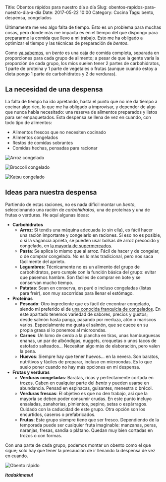 Title: Obentos rápidos para nuestro día a día
Slug: obentos-rapidos-para-nuestro-dia-a-dia
Date: 2017-05-22 10:00
Category: Cocina
Tags: bento, despensa, congelados



Últimamente me veo algo falta de tiempo. Esto es un problema para muchas cosas, pero donde más me impacta es en el tiempo del que dispongo para prepararme la comida que llevo a mi trabajo. Esto me ha obligado a optimizar el tiempo y las técnicas de preparación de *bentos*.

Como [ya sabemos]({filename}/articles/bento-la-comida-mas-kawaii.md), un *bento* es una caja de comida completa, separada en proporciones para cada grupo de alimento; a pesar de que la gente varía la proporción de cada grupo, los míos suelen tener 2 partes de carbohidratos, 1 parte de proteína y 1 parte de vegetales o frutas (aunque cuando estoy a dieta pongo 1 parte de carbohidratos y 2 de verduras).

## La necesidad de una despensa

La falta de tiempo ha ido apretando, hasta el punto que no me da tiempo a cocinar algo rico, lo que me ha obligado a improvisar, y depender de algo que nunca había necesitado: una reserva de alimentos preparados y listos para ser empaquetados. Esta despensa se llena de vez en cuando, con todo tipo de alimentos:

* Alimentos frescos que no necesiten cocinado
* Alimentos congelados
* Restos de comidas sobrantes
* Comidas hechas, pensadas para racionar

![Arroz congelado]({static}/images/arroz-congelado.jpg)

![Broccoli congelado]({static}/images/broccoli-congelado.jpg)

![Katsu congelado]({static}/images/katsu-congelado.jpg)


## Ideas para nuestra despensa

Partiendo de estas raciones, no es nada difícil montar un *bento*, seleccionando una ración de *carbohidratos*, una de proteínas y una de frutas o verduras. He aquí algunas ideas:

* **Carbohidratos**
    * **Arroz**: Si tenéis una máquina adecuada (o sin ella), es fácil hacer una ración importante y congelarlo en raciones. Si eso no es posible, o si la vagancia aprieta, se pueden usar bolsas de arroz precocido y congelado, en [la mayoría de supermercados]({filename}/pages/spam.md).
    * **Pasta**: Se aplica lo mismo que al arroz. Fácil de hacer y de congelar, o de comprar congelado. No es lo más tradicional, pero nos saca fácilmente del aprieto.
    * **Legumbres**: Técnicamente no es un alimento del grupo de carbohidratos, pero cumple con la función básica del grupo: evitar que pasemos hambre. Son fáciles de comprar en bote y se conservan mucho tiempo.
    * **Patatas**: Sean en conserva, en puré o incluso congeladas (listas para freír), son muy socorridas para llenar el estómago.
* **Proteínas**
    * **Pescado**: Otro ingrediente que es fácil de encontrar congelado, siendo mi preferido el de [una conocida franquicia de congelados]({filename}/pages/spam.md). En este apartado tenemos variedad de sabores, precios y gustos; desde salmón hasta panga, pasando por merluza, atún o mariscos varios. Especialmente me gusta el salmón, que se cuece en su propia grasa si lo ponemos al microondas.
    * **Carnes**: Un lomo de cerdo a la plancha en tiras, unas hamburguesas enanas, un par de albóndigas, nuggets, croquetas o unos tacos de estofado salteados... Necesitan algo más de elaboración, pero valen la pena.
    * **Huevos**: Siempre hay que tener huevos... en la nevera. Son baratos, nutritivos y fáciles de preparar, incluso en microondas. Es lo que suelo poner cuando no hay más opciones en mi despensa.
* **Frutas y verduras**
    * **Verduras congeladas**: Baratas, ricas y perfectamente cortada en trozos. Caben en cualquier parte del *bento* y pueden usarse en abundancia. Pensad en espinacas, guisantes, menestra o brécol.
    * **Verduras frescas**: El objetivo es que no den trabajo, así que la mayoría se deben poder consumir crudas. En este punto incluyo ensaladas, zanahorias, pimientos, pepino, setas o espárragos. Cuidado con la caducidad de este grupo. Otra opción son los encurtidos, caseros o prefabricados.
    * **Frutas**: Este grupo siempre tiene que ser fresco. Dependiendo de la temporada puede ser cualquier fruta imaginable: manzanas, peras, naranjas, fresas, sandía o plátano. Quedan muy bien cortadas en trozos o con formas.

Con una parte de cada grupo, podemos montar un obento como el que sigue; solo hay que tener la precaución de ir llenando la despensa de vez en cuando.

![Obento rápido]({static}/images/obento-rapido.jpg)

***Itadakimasu!***
